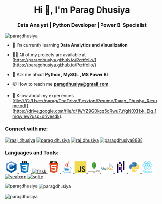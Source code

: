 <h1 align="center">Hi 👋, I'm Parag Dhusiya</h1>
<h3 align="center">Data Analyst | Python Developer | Power BI Specialist</h3>

<p align="left"> <img src="https://komarev.com/ghpvc/?username=paragdhusiya&label=Profile%20views&color=0e75b6&style=flat" alt="paragdhusiya" /> </p>

- 🌱 I’m currently learning **Data Analytics and Visualization**

- 👨‍💻 All of my projects are available at [https://paragdhusiya.github.io/Portfolio/](https://paragdhusiya.github.io/Portfolio/)

- 💬 Ask me about **Python , MySQL , MS Power BI**

- 📫 How to reach me **paragdhusiya@gmail.com**

- 📄 Know about my experiences [[file:///C:/Users/parag/OneDrive/Desktop/Resume/Parag_Dhusiya_Resume.pdf](file:///C:/Users/parag/OneDrive/Desktop/Resume/Parag_Dhusiya_Resume.pdf)](https://drive.google.com/file/d/1WYZ9G0kqq5cRwu7uYgN0XHxk_Elq_1mq/view?usp=drivesdk).

<h3 align="left">Connect with me:</h3>
<p align="left">
<a href="https://twitter.com/raaj_dhusiya" target="blank"><img align="center" src="https://raw.githubusercontent.com/rahuldkjain/github-profile-readme-generator/master/src/images/icons/Social/twitter.svg" alt="raaj_dhusiya" height="30" width="40" /></a>
<a href="https://linkedin.com/in/parag dhusiya" target="blank"><img align="center" src="https://raw.githubusercontent.com/rahuldkjain/github-profile-readme-generator/master/src/images/icons/Social/linked-in-alt.svg" alt="parag dhusiya" height="30" width="40" /></a>
<a href="https://instagram.com/raj_dhusiya" target="blank"><img align="center" src="https://raw.githubusercontent.com/rahuldkjain/github-profile-readme-generator/master/src/images/icons/Social/instagram.svg" alt="raj_dhusiya" height="30" width="40" /></a>
<a href="https://www.hackerrank.com/paragdhusiya8888" target="blank"><img align="center" src="https://raw.githubusercontent.com/rahuldkjain/github-profile-readme-generator/master/src/images/icons/Social/hackerrank.svg" alt="paragdhusiya8888" height="30" width="40" /></a>
</p>

<h3 align="left">Languages and Tools:</h3>
<p align="left"> <a href="https://www.cprogramming.com/" target="_blank" rel="noreferrer"> <img src="https://raw.githubusercontent.com/devicons/devicon/master/icons/c/c-original.svg" alt="c" width="40" height="40"/> </a> <a href="https://www.w3schools.com/css/" target="_blank" rel="noreferrer"> <img src="https://raw.githubusercontent.com/devicons/devicon/master/icons/css3/css3-original-wordmark.svg" alt="css3" width="40" height="40"/> </a> <a href="https://flask.palletsprojects.com/" target="_blank" rel="noreferrer"> <img src="https://www.vectorlogo.zone/logos/pocoo_flask/pocoo_flask-icon.svg" alt="flask" width="40" height="40"/> </a> <a href="https://www.w3.org/html/" target="_blank" rel="noreferrer"> <img src="https://raw.githubusercontent.com/devicons/devicon/master/icons/html5/html5-original-wordmark.svg" alt="html5" width="40" height="40"/> </a> <a href="https://www.java.com" target="_blank" rel="noreferrer"> <img src="https://raw.githubusercontent.com/devicons/devicon/master/icons/java/java-original.svg" alt="java" width="40" height="40"/> </a> <a href="https://developer.mozilla.org/en-US/docs/Web/JavaScript" target="_blank" rel="noreferrer"> <img src="https://raw.githubusercontent.com/devicons/devicon/master/icons/javascript/javascript-original.svg" alt="javascript" width="40" height="40"/> </a> <a href="https://www.mongodb.com/" target="_blank" rel="noreferrer"> <img src="https://raw.githubusercontent.com/devicons/devicon/master/icons/mongodb/mongodb-original-wordmark.svg" alt="mongodb" width="40" height="40"/> </a> <a href="https://www.mysql.com/" target="_blank" rel="noreferrer"> <img src="https://raw.githubusercontent.com/devicons/devicon/master/icons/mysql/mysql-original-wordmark.svg" alt="mysql" width="40" height="40"/> </a> <a href="https://pandas.pydata.org/" target="_blank" rel="noreferrer"> <img src="https://raw.githubusercontent.com/devicons/devicon/2ae2a900d2f041da66e950e4d48052658d850630/icons/pandas/pandas-original.svg" alt="pandas" width="40" height="40"/> </a> <a href="https://www.python.org" target="_blank" rel="noreferrer"> <img src="https://raw.githubusercontent.com/devicons/devicon/master/icons/python/python-original.svg" alt="python" width="40" height="40"/> </a> <a href="https://reactjs.org/" target="_blank" rel="noreferrer"> <img src="https://raw.githubusercontent.com/devicons/devicon/master/icons/react/react-original-wordmark.svg" alt="react" width="40" height="40"/> </a> <a href="https://seaborn.pydata.org/" target="_blank" rel="noreferrer"> <img src="https://seaborn.pydata.org/_images/logo-mark-lightbg.svg" alt="seaborn" width="40" height="40"/> </a> <a href="https://www.sqlite.org/" target="_blank" rel="noreferrer"> <img src="https://www.vectorlogo.zone/logos/sqlite/sqlite-icon.svg" alt="sqlite" width="40" height="40"/> </a> </p>

<p><img align="left" src="https://github-readme-stats.vercel.app/api/top-langs?username=paragdhusiya&show_icons=true&locale=en&layout=compact" alt="paragdhusiya" /></p>

<p>&nbsp;<img align="center" src="https://github-readme-stats.vercel.app/api?username=paragdhusiya&show_icons=true&locale=en" alt="paragdhusiya" /></p>

<p><img align="center" src="https://github-readme-streak-stats.herokuapp.com/?user=paragdhusiya&" alt="paragdhusiya" /></p>
